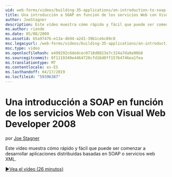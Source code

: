 ```yaml
---
uid: web-forms/videos/building-35-applications/an-introduction-to-soap-based-web-services-with-visual-web-developer-2008
title: Una introducción a SOAP en función de los servicios Web con Visual Web Developer 2008 | Microsoft Docs
author: JoeStagner
description: Este vídeo muestra cómo rápido y fácil que puede ser comenzar a desarrollar aplicaciones distribuidas basadas en SOAP o servicios web XML.
ms.author: riande
ms.date: 05/08/2009
ms.assetid: b5a97476-e13a-4b94-a2d1-39b1cebc89c8
msc.legacyurl: /web-forms/videos/building-35-applications/an-introduction-to-soap-based-web-services-with-visual-web-developer-2008
msc.type: video
ms.openlocfilehash: e499292c6dedcec0718d0823e7c324a7da9e00b8
ms.sourcegitcommit: 0f1119340e4464720cfd16d0ff15764746ea1fea
ms.translationtype: MT
ms.contentlocale: es-ES
ms.lasthandoff: 04/17/2019
ms.locfileid: "59396387"
---
```

# <a name="an-introduction-to-soap-based-web-services-with-visual-web-developer-2008"></a>Una introducción a SOAP en función de los servicios Web con Visual Web Developer 2008

por [Joe Stagner](https://github.com/JoeStagner)

Este vídeo muestra cómo rápido y fácil que puede ser comenzar a desarrollar aplicaciones distribuidas basadas en SOAP o servicios web XML.

[&#9654;Vea el vídeo (26 minutos)](https://channel9.msdn.com/Blogs/ASP-NET-Site-Videos/an-introduction-to-soap-based-web-services-with-visual-web-developer-2008)
